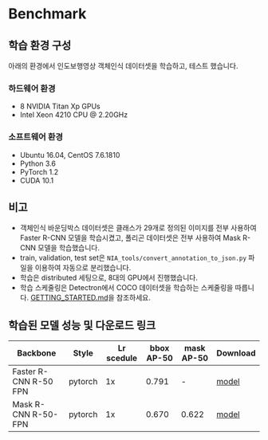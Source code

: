 # Benchmark

## 학습 환경 구성
아래의 환경에서 인도보행영상 객체인식 데이터셋을 학습하고, 테스트 했습니다. 

### 하드웨어 환경

- 8 NVIDIA Titan Xp GPUs
- Intel Xeon 4210 CPU @ 2.20GHz

### 소프트웨어 환경

- Ubuntu 16.04, CentOS 7.6.1810
- Python 3.6
- PyTorch 1.2
- CUDA 10.1


## 비고

- 객체인식 바운딩박스 데이터셋은 클래스가 29개로 정의된 이미지를 전부 사용하여 Faster R-CNN 모델을 학습시켰고, 폴리곤 데이터셋은 전부 사용하여 Mask R-CNN 모델을 학습했습니다.
- train, validation, test set은 `NIA_tools/convert_annotation_to_json.py` 파일을 이용하여 자동으로 분리했습니다.
- 학습은 distributed 세팅으로, 8대의 GPU에서 진행했습니다.
- 학습 스케줄링은 Detectron에서 COCO 데이터셋을 학습하는 스케줄링을 따릅니다. [GETTING_STARTED.md](./GETTING_STARTED.md)을 참조하세요. 

## 학습된 모델 성능 및 다운로드 링크


| Backbone | Style | Lr scedule | bbox AP-50 | mask AP-50 | Download |
|--|--|--|--|--|--|
| Faster R-CNN R-50 FPN | pytorch | 1x | 0.791 | - | [model](https://drive.google.com/file/d/1ZWhZL_ZiwQub9ZtoNjNzLXjgLHwbF4Wm/view?usp=sharing) |
| Mask R-CNN R-50-FPN | pytorch | 1x | 0.670 | 0.622 | [model](https://drive.google.com/file/d/1ZXxtM993SibrDhHDhl9cIJ4-EJnn6i6I/view?usp=sharing)    |

